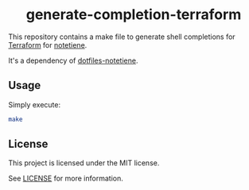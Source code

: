<h1 align="center">generate-completion-terraform</h1>

This repository contains a make file to generate shell completions for [Terraform](https://www.terraform.io/) for [notetiene](https://github.com/notetiene).

It's a dependency of [dotfiles-notetiene](https://github.com/notetiene/dotfiles-notetiene).

## Usage

Simply execute:
```bash
make
```

## License
This project is licensed under the MIT license.

See [LICENSE](./LICENSE) for more information.
